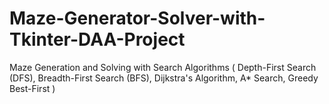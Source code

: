 # Maze-Generator-Solver-with-Tkinter-DAA-Project
Maze Generation and Solving with Search Algorithms ( Depth-First Search (DFS), Breadth-First Search (BFS), Dijkstra's Algorithm, A* Search, Greedy Best-First )
